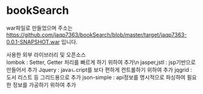 # bookSearch

war파일로 만들었으며 주소는
https://github.com/jaqp7363/bookSearch/blob/master/target/jaqp7363-0.0.1-SNAPSHOT.war
입니다.

사용한 외부 라이브러리 및 오픈소스</br>
lombok      : Setter, Getter 처리를 빠르게 하기 위하여 추가\n
jasper,jstl : jsp기반으로 만들어서 추가
Jquery      : javaㄴcript를 보다 편하게 컨트롤하기 위하여 추가
jqgrid      : 도서 리스트 등 그리드용으로 추가
json-simple : api정보를 명시적으로 파싱하여 필요한 정보를 가공하기 위하여 추가
